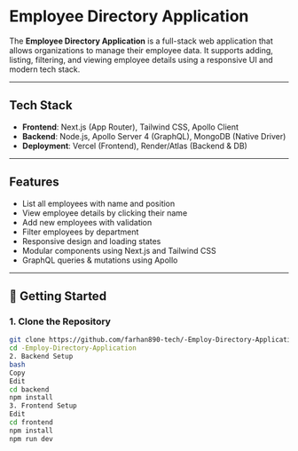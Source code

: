 #  Employee Directory Application

The **Employee Directory Application** is a full-stack web application that allows organizations to manage their employee data. It supports adding, listing, filtering, and viewing employee details using a responsive UI and modern tech stack.

---

## Tech Stack

- **Frontend**: Next.js (App Router), Tailwind CSS, Apollo Client
- **Backend**: Node.js, Apollo Server 4 (GraphQL), MongoDB (Native Driver)
- **Deployment**: Vercel (Frontend), Render/Atlas (Backend & DB)

---

##  Features

- List all employees with name and position  
- View employee details by clicking their name  
- Add new employees with validation  
- Filter employees by department  
- Responsive design and loading states  
-  Modular components using Next.js and Tailwind CSS  
-  GraphQL queries & mutations using Apollo

---

## 🚀 Getting Started

### 1. Clone the Repository

```bash
git clone https://github.com/farhan890-tech/-Employ-Directory-Application.git
cd -Employ-Directory-Application
2. Backend Setup
bash
Copy
Edit
cd backend
npm install
3. Frontend Setup
Edit
cd frontend
npm install
npm run dev
